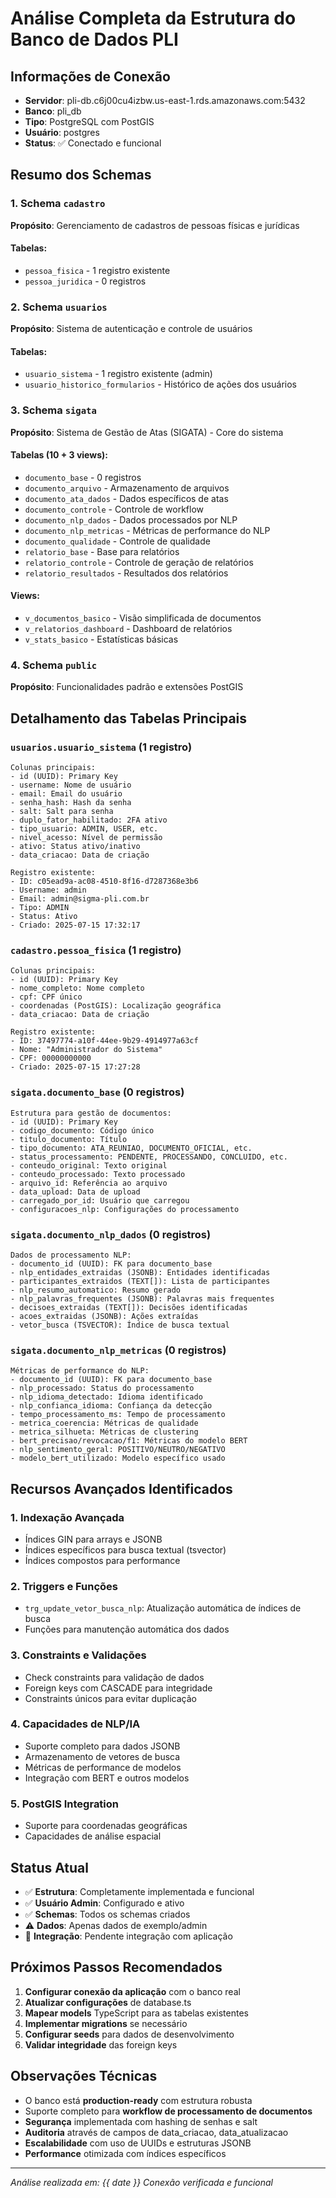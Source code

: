 # Análise Completa da Estrutura do Banco de Dados PLI

## Informações de Conexão

- **Servidor**: pli-db.c6j00cu4izbw.us-east-1.rds.amazonaws.com:5432
- **Banco**: pli_db
- **Tipo**: PostgreSQL com PostGIS
- **Usuário**: postgres
- **Status**: ✅ Conectado e funcional

## Resumo dos Schemas

### 1. Schema `cadastro`

**Propósito**: Gerenciamento de cadastros de pessoas físicas e jurídicas

#### Tabelas:

- `pessoa_fisica` - 1 registro existente
- `pessoa_juridica` - 0 registros

### 2. Schema `usuarios`

**Propósito**: Sistema de autenticação e controle de usuários

#### Tabelas:

- `usuario_sistema` - 1 registro existente (admin)
- `usuario_historico_formularios` - Histórico de ações dos usuários

### 3. Schema `sigata`

**Propósito**: Sistema de Gestão de Atas (SIGATA) - Core do sistema

#### Tabelas (10 + 3 views):

- `documento_base` - 0 registros
- `documento_arquivo` - Armazenamento de arquivos
- `documento_ata_dados` - Dados específicos de atas
- `documento_controle` - Controle de workflow
- `documento_nlp_dados` - Dados processados por NLP
- `documento_nlp_metricas` - Métricas de performance do NLP
- `documento_qualidade` - Controle de qualidade
- `relatorio_base` - Base para relatórios
- `relatorio_controle` - Controle de geração de relatórios
- `relatorio_resultados` - Resultados dos relatórios

#### Views:

- `v_documentos_basico` - Visão simplificada de documentos
- `v_relatorios_dashboard` - Dashboard de relatórios
- `v_stats_basico` - Estatísticas básicas

### 4. Schema `public`

**Propósito**: Funcionalidades padrão e extensões PostGIS

## Detalhamento das Tabelas Principais

### `usuarios.usuario_sistema` (1 registro)

```
Colunas principais:
- id (UUID): Primary Key
- username: Nome de usuário
- email: Email do usuário
- senha_hash: Hash da senha
- salt: Salt para senha
- duplo_fator_habilitado: 2FA ativo
- tipo_usuario: ADMIN, USER, etc.
- nivel_acesso: Nível de permissão
- ativo: Status ativo/inativo
- data_criacao: Data de criação

Registro existente:
- ID: c05ead9a-ac08-4510-8f16-d7287368e3b6
- Username: admin
- Email: admin@sigma-pli.com.br
- Tipo: ADMIN
- Status: Ativo
- Criado: 2025-07-15 17:32:17
```

### `cadastro.pessoa_fisica` (1 registro)

```
Colunas principais:
- id (UUID): Primary Key
- nome_completo: Nome completo
- cpf: CPF único
- coordenadas (PostGIS): Localização geográfica
- data_criacao: Data de criação

Registro existente:
- ID: 37497774-a10f-44ee-9b29-4914977a63cf
- Nome: "Administrador do Sistema"
- CPF: 00000000000
- Criado: 2025-07-15 17:27:28
```

### `sigata.documento_base` (0 registros)

```
Estrutura para gestão de documentos:
- id (UUID): Primary Key
- codigo_documento: Código único
- titulo_documento: Título
- tipo_documento: ATA_REUNIAO, DOCUMENTO_OFICIAL, etc.
- status_processamento: PENDENTE, PROCESSANDO, CONCLUIDO, etc.
- conteudo_original: Texto original
- conteudo_processado: Texto processado
- arquivo_id: Referência ao arquivo
- data_upload: Data de upload
- carregado_por_id: Usuário que carregou
- configuracoes_nlp: Configurações do processamento
```

### `sigata.documento_nlp_dados` (0 registros)

```
Dados de processamento NLP:
- documento_id (UUID): FK para documento_base
- nlp_entidades_extraidas (JSONB): Entidades identificadas
- participantes_extraidos (TEXT[]): Lista de participantes
- nlp_resumo_automatico: Resumo gerado
- nlp_palavras_frequentes (JSONB): Palavras mais frequentes
- decisoes_extraidas (TEXT[]): Decisões identificadas
- acoes_extraidas (JSONB): Ações extraídas
- vetor_busca (TSVECTOR): Índice de busca textual
```

### `sigata.documento_nlp_metricas` (0 registros)

```
Métricas de performance do NLP:
- documento_id (UUID): FK para documento_base
- nlp_processado: Status do processamento
- nlp_idioma_detectado: Idioma identificado
- nlp_confianca_idioma: Confiança da detecção
- tempo_processamento_ms: Tempo de processamento
- metrica_coerencia: Métricas de qualidade
- metrica_silhueta: Métricas de clustering
- bert_precisao/revocacao/f1: Métricas do modelo BERT
- nlp_sentimento_geral: POSITIVO/NEUTRO/NEGATIVO
- modelo_bert_utilizado: Modelo específico usado
```

## Recursos Avançados Identificados

### 1. **Indexação Avançada**

- Índices GIN para arrays e JSONB
- Índices específicos para busca textual (tsvector)
- Índices compostos para performance

### 2. **Triggers e Funções**

- `trg_update_vetor_busca_nlp`: Atualização automática de índices de busca
- Funções para manutenção automática dos dados

### 3. **Constraints e Validações**

- Check constraints para validação de dados
- Foreign keys com CASCADE para integridade
- Constraints únicos para evitar duplicação

### 4. **Capacidades de NLP/IA**

- Suporte completo para dados JSONB
- Armazenamento de vetores de busca
- Métricas de performance de modelos
- Integração com BERT e outros modelos

### 5. **PostGIS Integration**

- Suporte para coordenadas geográficas
- Capacidades de análise espacial

## Status Atual

- ✅ **Estrutura**: Completamente implementada e funcional
- ✅ **Usuário Admin**: Configurado e ativo
- ✅ **Schemas**: Todos os schemas criados
- ⚠️ **Dados**: Apenas dados de exemplo/admin
- 🔄 **Integração**: Pendente integração com aplicação

## Próximos Passos Recomendados

1. **Configurar conexão da aplicação** com o banco real
2. **Atualizar configurações** de database.ts
3. **Mapear models** TypeScript para as tabelas existentes
4. **Implementar migrations** se necessário
5. **Configurar seeds** para dados de desenvolvimento
6. **Validar integridade** das foreign keys

## Observações Técnicas

- O banco está **production-ready** com estrutura robusta
- Suporte completo para **workflow de processamento de documentos**
- **Segurança** implementada com hashing de senhas e salt
- **Auditoria** através de campos de data_criacao, data_atualizacao
- **Escalabilidade** com uso de UUIDs e estruturas JSONB
- **Performance** otimizada com índices específicos

---

_Análise realizada em: {{ date }}_
_Conexão verificada e funcional_
